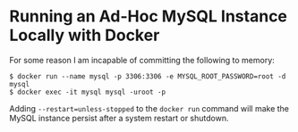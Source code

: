 <!---
# This file is distributed under the Creative Commons Attribution 4.0
# International License. To view a copy of this license, please visit
# <http://creativecommons.org/licenses/by/4.0/>.

collections:
  - 'docker'
  - 'notes'
git: '$Metadata$'
template: .templates/base-note.html.twig
--->

Running an Ad-Hoc MySQL Instance Locally with Docker
====================================================

For some reason I am incapable of committing the following to memory:

``` shell
$ docker run --name mysql -p 3306:3306 -e MYSQL_ROOT_PASSWORD=root -d mysql
$ docker exec -it mysql mysql -uroot -p
```

Adding `--restart=unless-stopped` to the `docker run` command will make
the MySQL instance persist after a system restart or shutdown.
